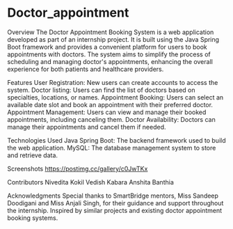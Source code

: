 # Doctor_appointment
Overview
The Doctor Appointment Booking System is a web application developed as part of an internship project. It is built using the Java Spring Boot framework and provides a convenient platform for users to book appointments with doctors. The system aims to simplify the process of scheduling and managing doctor's appointments, enhancing the overall experience for both patients and healthcare providers.

Features
User Registration: New users can create accounts to access the system.
Doctor listing: Users can find the list of doctors based on specialties, locations, or names.
Appointment Booking: Users can select an available date slot and book an appointment with their preferred doctor.
Appointment Management: Users can view and manage their booked appointments, including canceling them.
Doctor Availability: Doctors can manage their appointments and cancel them if needed.

Technologies Used
Java Spring Boot: The backend framework used to build the web application.
MySQL: The database management system to store and retrieve data.

Screenshots
https://postimg.cc/gallery/c0JwTKx


Contributors
Nivedita Kokil
Vedish Kabara
Anshita Banthia

Acknowledgments
Special thanks to SmartBridge mentors, Miss Sandeep Doodigani and Miss Anjali Singh, for their guidance and support throughout the internship.
Inspired by similar projects and existing doctor appointment booking systems.

